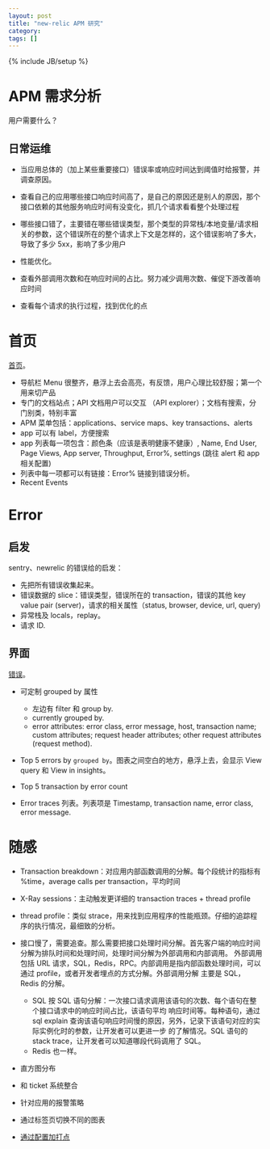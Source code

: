 ```yaml
---
layout: post
title: "new-relic APM 研究"
category:
tags: []
---
```

{% include JB/setup %}

# APM 需求分析

用户需要什么？

## 日常运维

* 当应用总体的（加上某些重要接口）错误率或响应时间达到阈值时给报警，并调查原因。
 * 查看自己的应用哪些接口响应时间高了，是自己的原因还是别人的原因，那个接口依赖的其他服务响应时间有没变化，抓几个请求看看整个处理过程
 * 哪些接口错了，主要错在哪些错误类型，那个类型的异常栈/本地变量/请求相关的参数，这个错误所在的整个请求上下文是怎样的，这个错误影响了多大，导致了多少 5xx，影响了多少用户

* 性能优化。
 * 查看外部调用次数和在响应时间的占比。努力减少调用次数、催促下游改善响应时间
 * 查看每个请求的执行过程，找到优化的点




# 首页

[首页](/assets/img/newrelic/All_applications.png)。

* 导航栏 Menu 很整齐，悬浮上去会高亮，有反馈，用户心理比较舒服；第一个用来切产品
* 专门的文档站点；API 文档用户可以交互 （API explorer）；文档有搜索，分门别类，特别丰富
* APM 菜单包括：applications、service maps、key transactions、alerts
* app 可以有 label，方便搜索
* app 列表每一项包含：颜色条（应该是表明健康不健康）, Name, End User, Page Views, App server, Throughput, Error%,
settings (跳往 alert 和 app 相关配置)
* 列表中每一项都可以有链接：Error% 链接到错误分析。
* Recent Events

# Error

## 启发

sentry、newrelic 的错误给的启发：

* 先把所有错误收集起来。
* 错误数据的 slice：错误类型，错误所在的 transaction，错误的其他 key value pair (server)，请求的相关属性（status, browser, device, url, query)
* 异常栈及 locals，replay。
* 请求 ID.




## 界面

[错误](/assets/img/newrelic/Application_Errors.png)。

* 可定制 grouped by 属性
  * 左边有 filter 和 group by.
  * currently grouped by.
  * error attributes: error class, error message, host, transaction name; custom attributes; request header attributes; other request attributes (request method).

* Top 5 errors by `grouped by`。图表之间空白的地方，悬浮上去，会显示 View query 和 View in insights。
* Top 5 transaction by error count
* Error traces 列表。列表项是 Timestamp, transaction name, error class, error message.




# 随感

* Transaction breakdown：对应用内部函数调用的分解。每个段统计的指标有 %time，average calls per transaction，平均时间
* X-Ray sessions：主动触发更详细的 transaction traces + thread profile
* thread profile：类似 strace，用来找到应用程序的性能瓶颈。仔细的追踪程序的执行情况，最细致的分析。

* 接口慢了，需要追查。那么需要把接口处理时间分解。首先客户端的响应时间分解为排队时间和处理时间，处理时间分解为外部调用和内部调用。
外部调用包括 URL 请求，SQL，Redis，RPC。内部调用是指内部函数处理时间，可以通过 profile，或者开发者埋点的方式分解。外部调用分解
主要是 SQL，Redis 的分解。
  * SQL 按 SQL 语句分解：一次接口请求调用该语句的次数、每个语句在整个接口请求中的响应时间占比，该语句平均
响应时间等。每种语句，通过 sql explain 查询该语句响应时间慢的原因，另外，记录下该语句对应的实际实例化时的参数，让开发者可以更进一步
的了解情况。SQL 语句的 stack trace，让开发者可以知道哪段代码调用了 SQL。
  * Redis 也一样。

* 直方图分布
* 和 ticket 系统整合
* 针对应用的报警策略
* 通过标签页切换不同的图表
* [通过配置加打点](https://docs.newrelic.com/docs/agents/python-agent/custom-instrumentation/python-custom-instrumentation-config-file)
